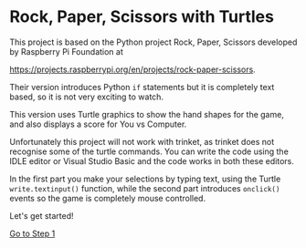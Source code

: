 # Rock, Paper, Scissors with Turtles

This project is based on the Python project Rock, Paper, Scissors developed by Raspberry Pi Foundation at 

https://projects.raspberrypi.org/en/projects/rock-paper-scissors.

Their version introduces Python ```if``` statements but it is completely text based, so it is not very exciting to watch.

This version uses Turtle graphics to show the hand shapes for the game, and also displays a score for You vs Computer.

Unfortunately this project will not work with trinket, as trinket does not recognise some of the turtle commands. You can write the code using the IDLE editor or Visual Studio Basic and the code works in both these editors.

In the first part you make your selections by typing text, using the Turtle ```write.textinput()``` function, while the second part introduces ```onclick()``` events so the game is completely mouse controlled.

Let's get started!

[Go to Step 1](Step1-Make-Turtles)
